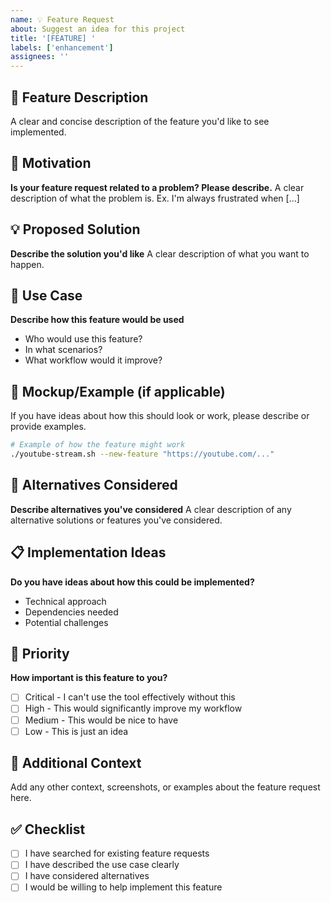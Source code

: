 ```yaml
---
name: 💡 Feature Request
about: Suggest an idea for this project
title: '[FEATURE] '
labels: ['enhancement']
assignees: ''
---
```


## 🎯 Feature Description
A clear and concise description of the feature you'd like to see implemented.

## 💭 Motivation
**Is your feature request related to a problem? Please describe.**
A clear description of what the problem is. Ex. I'm always frustrated when [...]

## 💡 Proposed Solution
**Describe the solution you'd like**
A clear description of what you want to happen.

## 🔄 Use Case
**Describe how this feature would be used**
- Who would use this feature?
- In what scenarios?
- What workflow would it improve?

## 🎨 Mockup/Example (if applicable)
If you have ideas about how this should look or work, please describe or provide examples.

```bash
# Example of how the feature might work
./youtube-stream.sh --new-feature "https://youtube.com/..."
```

## 🔀 Alternatives Considered
**Describe alternatives you've considered**
A clear description of any alternative solutions or features you've considered.

## 📋 Implementation Ideas
**Do you have ideas about how this could be implemented?**
- Technical approach
- Dependencies needed
- Potential challenges

## 🚀 Priority
**How important is this feature to you?**
- [ ] Critical - I can't use the tool effectively without this
- [ ] High - This would significantly improve my workflow
- [ ] Medium - This would be nice to have
- [ ] Low - This is just an idea

## 📝 Additional Context
Add any other context, screenshots, or examples about the feature request here.

## ✅ Checklist
- [ ] I have searched for existing feature requests
- [ ] I have described the use case clearly
- [ ] I have considered alternatives
- [ ] I would be willing to help implement this feature
